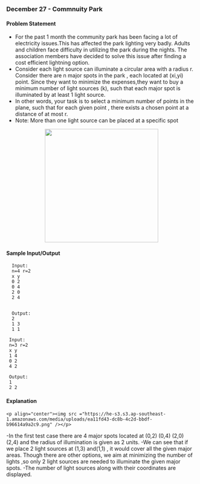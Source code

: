 
### December 27 - Commnuity Park

  #### Problem Statement 
 
  - For the past 1 month the community park has been facing a lot of electricity issues.This has affected the park lighting very badly. Adults and children face       difficulty in utilizing the park during the nights. The association members have decided to solve this issue after finding a cost efficient lightning option. 
  - Consider each light source can illuminate a circular area with a radius r. Consider there are n major spots in the park , each located at (xi,yi) point.         Since they want to minimize the expenses,they want to buy a minimum number of light sources (k), such that each major spot  is illuminated by at least 1         light source.
  - In other words, your task is to select a minimum number of points in the plane, such that for each given point , there exists a chosen point at a distance of     at most r.
  - Note: More than one light source can be placed at a specific spot
  
  <p align="center"><img src ="/src/assets/park.webp" height = "300"/></p>       
 
 #### Sample Input/Output 
  ```
    Input: 
    n=4 r=2
    x y
    0 2
    0 4
    2 0
    2 4

        
    Output: 
    2
    1 3
    1 1

  ```
  ```
   Input: 
   n=3 r=2
   x y
   1 4
   0 2 
   4 2

   Output: 
   1
   2 2

  ```
   #### Explanation
 
    <p align="center"><img src ="https://he-s3.s3.ap-southeast-1.amazonaws.com/media/uploads/ea11fd43-dc8b-4c2d-bbdf-b96614a9a2c9.png" /></p> 
   -In the first test  case  there are 4 major spots located at (0,2) (0,4) (2,0) (2,4) and the radius of illumination is given as 2 units.
   -We can see that if we place 2 light sources at (1,3) and(1,1) , it would cover all the given major areas. Though there are other options, we aim at               minimizing the number of lights ,so only 2 light sources are needed to illuminate the given major spots.
   -The number of light sources along with their coordinates are displayed.
